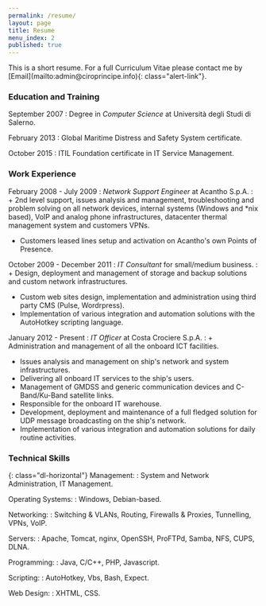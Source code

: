 ```yaml
---
permalink: /resume/
layout: page
title: Resume
menu_index: 2
published: true
---
```



<div class="alert alert-info" role="alert">
This is a short resume. For a full Curriculum Vitae please contact me by 
[Email](mailto:admin@ciroprincipe.info){: class="alert-link"}.
</div>

### Education and Training

September 2007
:   Degree in *Computer Science* at Università degli Studi di Salerno.

February 2013
:   Global Maritime Distress and Safety System certificate.

October 2015
:   ITIL Foundation certificate in IT Service Management.

### Work Experience

February 2008 - July 2009
: *Network Support Engineer* at Acantho S.p.A.
: + 2nd level support, issues analysis and management, troubleshooting and problem solving on all network devices, 
    internal systems (Windows and \*nix based), VoIP and analog phone infrastructures, datacenter thermal management
    system and customers VPNs.
  + Customers leased lines setup and activation on Acantho's own Points of Presence.
  
October 2009 - December 2011
: *IT Consultant* for small/medium business.
: + Design, deployment and management of storage and backup solutions and custom network infrastructures.
  + Custom web sites design, implementation and administration using third party CMS (Pulse, Wordrpress).
  + Implementation of various integration and automation solutions with the AutoHotkey scripting language. 

January 2012 - Present
: *IT Officer* at Costa Crociere S.p.A.
: + Administration and management of all the onboard ICT facilities.
  + Issues analysis and management on ship's network and system infrastructures.
  + Delivering all onboard IT services to the ship's users.
  + Management of GMDSS and generic communication devices and C-Band/Ku-Band satellite links.
  + Responsible for the onboard IT warehouse.
  + Development, deployment and maintenance of a full fledged solution for UDP message broadcasting on the ship's network.
  + Implementation of various integration and automation solutions for daily routine activities.
  
### Technical Skills

{: class="dl-horizontal"}
Management:
: System and Network Administration, IT Management.

Operating Systems:
: Windows, Debian-based.

Networking:
: Switching & VLANs, Routing, Firewalls & Proxies, Tunnelling, VPNs, VoIP.

Servers:
: Apache, Tomcat, nginx, OpenSSH, ProFTPd, Samba, NFS, CUPS, DLNA.

Programming:
: Java, C/C++, PHP, Javascript.

Scripting:
: AutoHotkey, Vbs, Bash, Expect.

Web Design:
: XHTML, CSS.
